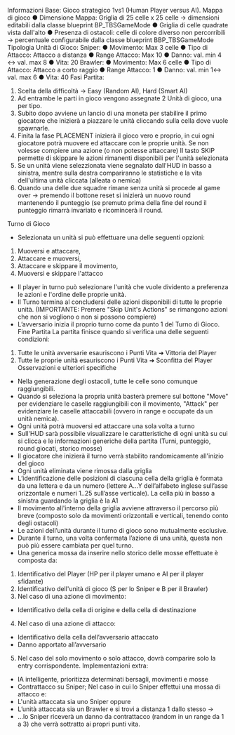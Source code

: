 Informazioni Base: Gioco strategico
1vs1 (Human Player versus AI).
Mappa di gioco
● Dimensione Mappa: Griglia di 25 celle x 25 celle -> dimensioni editabili dalla classe blueprint BP_TBSGameMode
● Griglia di celle quadrate vista dall'alto
● Presenza di ostacoli: celle di colore diverso non percorribili -> percentuale configurabile dalla classe blueprint BBP_TBSGameMode
Tipologia Unità di Gioco:
Sniper:
● Movimento: Max 3 celle
● Tipo di Attacco: Attacco a distanza
● Range Attacco: Max 10
● Danno: val. min 4 ↔ val. max 8
● Vita: 20
Brawler:
● Movimento: Max 6 celle
● Tipo di Attacco: Attacco a corto raggio
● Range Attacco: 1
● Danno: val. min 1↔ val. max 6
● Vita: 40
Fasi Partita:
1) Scelta della difficoltà -> Easy (Random AI), Hard (Smart AI)
2) Ad entrambe le parti in gioco vengono assegnate 2 Unità di gioco, una per tipo.
3) Subito dopo avviene un lancio di una moneta per stabilire il primo giocatore che inizierà a piazzare le unità cliccando sulla cella dove vuole spawnarle.
4) Finita la fase PLACEMENT inizierà il gioco vero e proprio, in cui ogni giocatore potrà muovere ed attaccare con le proprie unità. Se non volesse compiere una azione (o non potesse attaccare) Il tasto SKIP permette di skippare le azioni rimanenti disponibili per l'unità selezionata
5) Se un unità viene selezzionata viene segnalato dall'HUD in basso a sinistra, mentre sulla destra compariranno le statistiche e la vita dell'ultima unità cliccata (alleata o nemica)
6) Quando una delle due squadre rimane senza unità si procede al game over -> premendo il bottone reset si inizierà un nuovo round mantenendo il punteggio (se premuto prima della fine del round il punteggio rimarrà invariato e ricomincerà il round.

Turno di Gioco
- Selezionata un unità si può effettuare una delle seguenti opzioni:
1) Muoversi e attaccare,
2) Attaccare e muoversi,
3) Attaccare e skippare il movimento,
4) Muoversi e skippare l'attacco
- Il player in turno può selezionare l'unità che vuole dividento a preferenza le azioni e l'ordine delle proprie unità.
- Il Turno termina al concludersi delle azioni disponibili di tutte le proprie unità. (IMPORTANTE: Premere "Skip Unit's Actions" se rimangono azioni che non si vogliono o non si possono compiere)
- L’avversario inizia il proprio turno come da punto 1 del Turno di Gioco.
Fine Partita
La partita finisce quando si verifica una delle seguenti condizioni:
1) Tutte le unità avversarie esauriscono i Punti Vita ➜ Vittoria del Player
2) Tutte le proprie unità esauriscono i Punti Vita ➜ Sconfitta del Player
Osservazioni e ulteriori specifiche
- Nella generazione degli ostacoli, tutte le celle sono comunque raggiungibili.
- Quando si seleziona la propria unità basterà premere sul bottone "Move" per evidenziare le caselle raggiungibili con il movimento, "Attack" per evidenziare le caselle attaccabili (ovvero in range e occupate da un unità nemica).
- Ogni unità potrà muoversi ed attaccare una sola volta a turno
- Sull'HUD sarà possibile visualizzare le caratteristiche di ogni unità su cui si clicca e le informazioni generiche della partita (Turni, punteggio, round giocati, storico mosse)
- Il giocatore che inizierà il turno verrà stabilito randomicamente all'inizio del gioco
- Ogni unità eliminata viene rimossa dalla griglia
- L’identificazione delle posizioni di ciascuna cella della griglia è formata da una lettera e da un numero (lettere A...Y dell’alfabeto inglese sull’asse orizzontale e numeri 1..25 sull’asse verticale). La cella più in basso a sinistra guardando la griglia è la A1
- Il movimento all'interno della griglia avviene attraverso il percorso più breve (composto solo da movimenti orizzontali e verticali, tenendo conto degli ostacoli)
- Le azioni dell’unità durante il turno di gioco sono mutualmente esclusive.
- Durante il turno, una volta confermata l’azione di una unità, questa non può più essere cambiata per quel turno.
- Una generica mossa da inserire nello storico delle mosse effettuate è composta da:
1) Identificativo del Player (HP per il player umano e AI per il player sfidante)
2) Identificativo dell'unità di gioco (S per lo Sniper e B per il Brawler)
3) Nel caso di una azione di movimento:
- Identificativo della cella di origine e della cella di destinazione
4) Nel caso di una azione di attacco:
- Identificativo della cella dell’avversario attaccato
- Danno apportato all’avversario
5) Nel caso del solo movimento o solo attacco, dovrà comparire solo la entry corrispondente.
  Implementazioni extra:
- IA intelligente, prioritizza determinati bersagli, movimenti e mosse
- Contrattacco su Sniper;
Nel caso in cui lo Sniper effettui una mossa di attacco e:
- L'unità attaccata sia uno Sniper oppure
- L’unità attaccata sia un Brawler e si trovi a distanza 1 dallo stesso ->
- …lo Sniper riceverà un danno da contrattacco (random in un range da 1 a 3) che
verrà sottratto ai propri punti vita.
